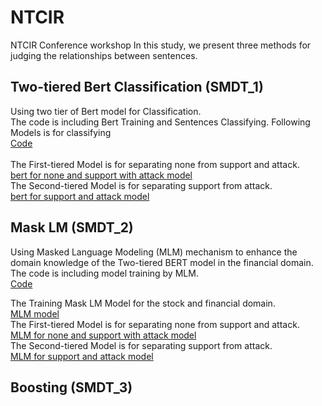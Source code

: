 # NTCIR
NTCIR Conference workshop
In this study, we present three methods for judging the relationships between sentences. 


## Two-tiered Bert Classification (SMDT_1)

Using two tier of Bert model for Classification.</br>
The code is including Bert Training and Sentences Classifying. Following Models is for classifying</br>
[Code](https://github.com/leonardo-lin/NTCIR/tree/main#:~:text=Two_tiered_Bert_Classification.ipynb)</br></br>
The First-tiered Model is for separating none from support and attack.</br>
[bert for none and support with attack model](https://huggingface.co/Leonardolin/NTCIR_none_and_s_with_a)</br>
The Second-tiered Model is for separating support from attack.</br>
[bert for support and attack model](https://huggingface.co/Leonardolin/NTCIR_att_sup)</br>

## Mask LM (SMDT_2)
Using Masked Language Modeling (MLM) mechanism to enhance the domain knowledge of the Two-tiered BERT model in the financial domain.</br>
The code is including model training by MLM. </br>
[Code](https://github.com/leonardo-lin/NTCIR/tree/main#:~:text=11%20minutes%20ago-,Bert_for_MLM.ipynb,-Upload%20workshop%20in)</br>

The Training Mask LM Model for the stock and financial domain.</br>
[MLM model](https://huggingface.co/Leonardolin/MLM-for-Stock)</br>
The First-tiered Model is for separating none from support and attack.</br>
[MLM for none and support with attack model](https://huggingface.co/Leonardolin/MLM_NTCIR_none_and_s_with_a)</br>
The Second-tiered Model is for separating support from attack.</br>
[MLM for support and attack model](https://huggingface.co/Leonardolin/MLM_NTCIR_att_sup)</br>

## Boosting (SMDT_3)


